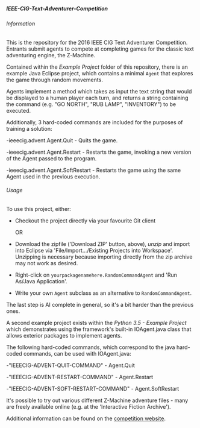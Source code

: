 <b><h5>IEEE-CIG-Text-Adventurer-Competition</h5></b>

<h6>Information</h6>
This is the repository for the 2016 IEEE CIG Text Adventurer Competition. 
Entrants submit agents to compete at completing games for the classic text adventuring engine, the Z-Machine.

Contained within the <i>Example Project</i> folder of this repository,
there is an example Java Eclipse project, which contains a minimal `Agent` that explores the game through random movements.

Agents implement a method which takes as input the text string that would be displayed to a human player each turn, 
and returns a string containing the command (e.g. "GO NORTH", "RUB LAMP", "INVENTORY") to be executed.

Additionally, 3 hard-coded commands are included for the purposes of training a solution:

-ieeecig.advent.Agent.Quit - Quits the game.

-ieeecig.advent.Agent.Restart - Restarts the game, invoking a new version of the Agent passed to the program.

-ieeecig.advent.Agent.SoftRestart - Restarts the game using the same Agent used in the previous execution.

<h6>Usage</h6>

To use this project, either:

* Checkout the project directly via your favourite Git client 

  OR 

* Download the zipfile ('Download ZIP' button, above), *unzip*
  and import into Eclipse via 'File/Import.../Existing Projects into Workspace'.
  Unzipping is necessary because importing directly from the zip archive may not work as desired.

* Right-click on `yourpackagenamehere.RandomCommandAgent` and 'Run As/Java Application'.
* Write your own `Agent` subclass as an alternative to `RandomCommandAgent`. 

The last step is AI complete in general, so it's a bit harder than the previous ones.

A second example project exists within the <i>Python 3.5 - Example Project</i> which demonstrates using the framework's built-in IOAgent.java class that allows exterior packages to implement agents. 

The following hard-coded commands, which correspond to the java hard-coded commands, can be used with IOAgent.java:

-"IEEECIG-ADVENT-QUIT-COMMAND" - Agent.Quit

-"IEEECIG-ADVENT-RESTART-COMMAND" - Agent.Restart

-"IEEECIG-ADVENT-SOFT-RESTART-COMMAND" - Agent.SoftRestart

It's possible to try out various different Z-Machine adventure files - many are freely available online (e.g. at the 'Interactive Fiction Archive').

Additional information can be found on the [competition website](http://atkrye.github.io/IEEE-CIG-Text-Adventurer-Competition/).



